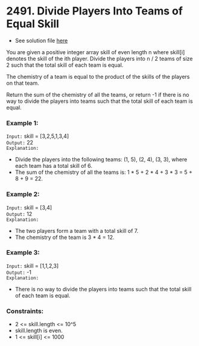 # 2491. Divide Players Into Teams of Equal Skill

- See solution file [here](./solution.cpp)

You are given a positive integer array skill of even length n where skill[i] denotes the
skill of the ith player. Divide the players into n / 2 teams of size 2 such that the total
skill of each team is equal.

The chemistry of a team is equal to the product of the skills of the players on that team.

Return the sum of the chemistry of all the teams, or return -1 if there is no way to divide
the players into teams such that the total skill of each team is equal.

### Example 1:

`Input:` skill = [3,2,5,1,3,4]  
`Output:` 22  
`Explanation:`   
- Divide the players into the following teams: (1, 5), (2, 4), (3, 3), where each team has a total skill of 6.
- The sum of the chemistry of all the teams is: 1 * 5 + 2 * 4 + 3 * 3 = 5 + 8 + 9 = 22.

### Example 2:

`Input:` skill = [3,4]  
`Output:` 12  
`Explanation:`   
- The two players form a team with a total skill of 7.
- The chemistry of the team is 3 * 4 = 12.

### Example 3:

`Input:` skill = [1,1,2,3]  
`Output:` -1  
`Explanation:`   
- There is no way to divide the players into teams such that the total skill of each team is equal.
 
### Constraints:

- 2 <= skill.length <= 10^5
- skill.length is even.
- 1 <= skill[i] <= 1000
